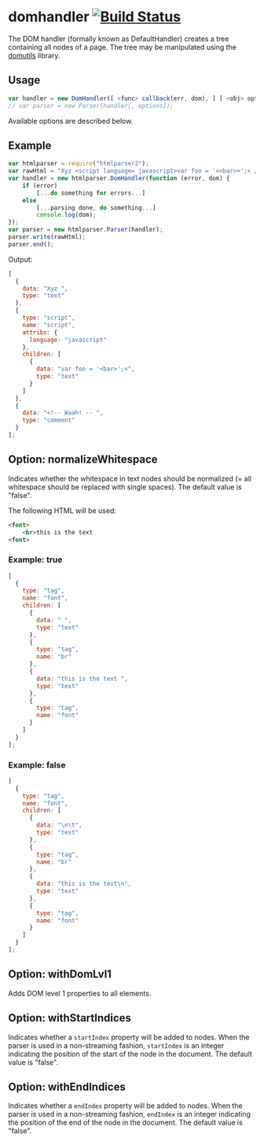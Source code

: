 # domhandler [![Build Status](https://travis-ci.org/fb55/domhandler.svg?branch=master)](https://travis-ci.org/fb55/domhandler)

The DOM handler (formally known as DefaultHandler) creates a tree containing all nodes of a page. The tree may be manipulated using the [domutils](https://github.com/fb55/domutils) library.

## Usage

```javascript
var handler = new DomHandler([ <func> callback(err, dom), ] [ <obj> options ]);
// var parser = new Parser(handler[, options]);
```

Available options are described below.

## Example

```javascript
var htmlparser = require("htmlparser2");
var rawHtml = "Xyz <script language= javascript>var foo = '<<bar>>';< /  script><!--<!-- Waah! -- -->";
var handler = new htmlparser.DomHandler(function (error, dom) {
    if (error)
    	[...do something for errors...]
    else
    	[...parsing done, do something...]
        console.log(dom);
});
var parser = new htmlparser.Parser(handler);
parser.write(rawHtml);
parser.end();
```

Output:

```javascript
[
  {
    data: "Xyz ",
    type: "text"
  },
  {
    type: "script",
    name: "script",
    attribs: {
      language: "javascript"
    },
    children: [
      {
        data: "var foo = '<bar>';<",
        type: "text"
      }
    ]
  },
  {
    data: "<!-- Waah! -- ",
    type: "comment"
  }
];
```

## Option: normalizeWhitespace

Indicates whether the whitespace in text nodes should be normalized (= all whitespace should be replaced with single spaces). The default value is "false".

The following HTML will be used:

```html
<font>
	<br>this is the text
<font>
```

### Example: true

```javascript
[
  {
    type: "tag",
    name: "font",
    children: [
      {
        data: " ",
        type: "text"
      },
      {
        type: "tag",
        name: "br"
      },
      {
        data: "this is the text ",
        type: "text"
      },
      {
        type: "tag",
        name: "font"
      }
    ]
  }
];
```

### Example: false

```javascript
[
  {
    type: "tag",
    name: "font",
    children: [
      {
        data: "\n\t",
        type: "text"
      },
      {
        type: "tag",
        name: "br"
      },
      {
        data: "this is the text\n",
        type: "text"
      },
      {
        type: "tag",
        name: "font"
      }
    ]
  }
];
```

## Option: withDomLvl1

Adds DOM level 1 properties to all elements.

<!-- TODO: description -->

## Option: withStartIndices

Indicates whether a `startIndex` property will be added to nodes. When the parser is used in a non-streaming fashion, `startIndex` is an integer indicating the position of the start of the node in the document. The default value is "false".

## Option: withEndIndices

Indicates whether a `endIndex` property will be added to nodes. When the parser is used in a non-streaming fashion, `endIndex` is an integer indicating the position of the end of the node in the document. The default value is "false".

